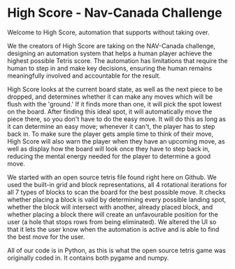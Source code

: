 # High Score - Nav-Canada Challenge

Welcome to High Score, automation that supports without taking over. 

We the creators of High Score are taking on the NAV-Canada challenge, designing an automation system that helps a human player achieve the highest possible Tetris score. The automation has limitations that require the human to step in and make key decisions, ensuring the human remains meaningfully involved and accountable for the result.

High Score looks at the current board state, as well as the next piece to be dropped, and determines whether it can make any moves which will be flush with the 'ground.' If it finds more than one, it will pick the spot lowest on the board. After finding this ideal spot, it will automatically move the piece there, so you don't have to do the easy move. It will do this as long as it can determine an easy move; whenever it can't, the player has to step back in. To make sure the player gets ample time to think of their move, High Score will also warn the player when they have an upcoming move, as well as display how the board will look once they have to step back in, reducing the mental energy needed for the player to determine a good move. 

We started with an open source tetris file found right here on Github. We used the built-in grid and block representations, all 4 rotational iterations for all 7 types of blocks to scan the board for the best possible move. It checks whether placing a block is valid by determining every possible landing spot, whether the block will intersect with another, already placed block, and whether placing a block there will create an unfavourable position for the user (a hole that stops rows from being eliminated). We altered the UI so that it lets the user know when the automation is active and is able to find the best move for the user. 

All of our code is in Python, as this is what the open source tetris game was originally coded in. It contains both pygame and numpy. 
